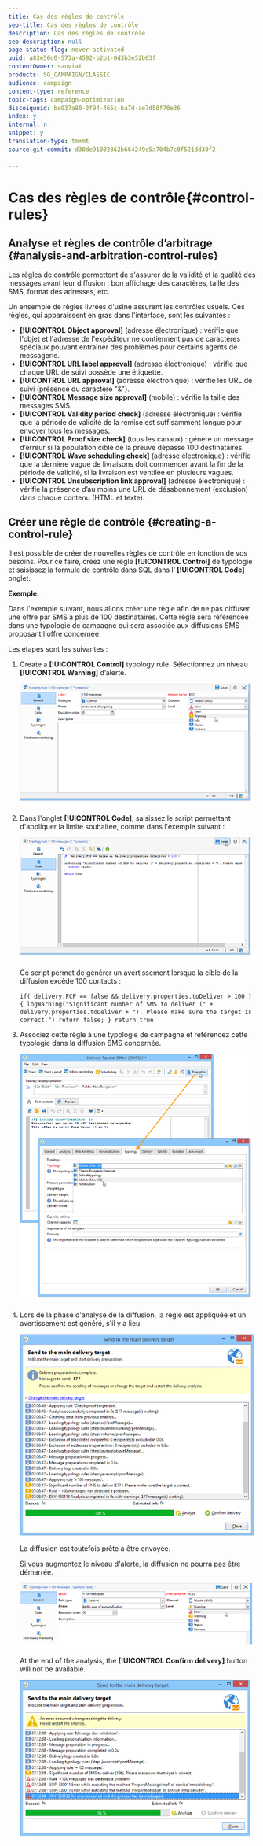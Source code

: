```yaml
---
title: Cas des règles de contrôle
seo-title: Cas des règles de contrôle
description: Cas des règles de contrôle
seo-description: null
page-status-flag: never-activated
uuid: a83e56d0-573a-4592-b2b1-0d3b3e52b03f
contentOwner: sauviat
products: SG_CAMPAIGN/CLASSIC
audience: campaign
content-type: reference
topic-tags: campaign-optimization
discoiquuid: be037a80-3f94-465c-ba7d-ae7d50f70e36
index: y
internal: n
snippet: y
translation-type: tm+mt
source-git-commit: d30de91002862b664249c5a704b7c0f521dd30f2

---
```



# Cas des règles de contrôle{#control-rules}

## Analyse et règles de contrôle d’arbitrage {#analysis-and-arbitration-control-rules}

Les règles de contrôle permettent de s&#39;assurer de la validité et la qualité des messages avant leur diffusion : bon affichage des caractères, taille des SMS, format des adresses, etc.

Un ensemble de règles livrées d&#39;usine assurent les contrôles usuels. Ces règles, qui apparaissent en gras dans l&#39;interface, sont les suivantes :

* **[!UICONTROL Object approval]** (adresse électronique) : vérifie que l&#39;objet et l&#39;adresse de l&#39;expéditeur ne contiennent pas de caractères spéciaux pouvant entraîner des problèmes pour certains agents de messagerie.
* **[!UICONTROL URL label approval]** (adresse électronique) : vérifie que chaque URL de suivi possède une étiquette.
* **[!UICONTROL URL approval]** (adresse électronique) : vérifie les URL de suivi (présence du caractère &quot;&amp;&quot;).
* **[!UICONTROL Message size approval]** (mobile) : vérifie la taille des messages SMS.
* **[!UICONTROL Validity period check]** (adresse électronique) : vérifie que la période de validité de la remise est suffisamment longue pour envoyer tous les messages.
* **[!UICONTROL Proof size check]** (tous les canaux) : génère un message d’erreur si la population cible de la preuve dépasse 100 destinataires.
* **[!UICONTROL Wave scheduling check]** (adresse électronique) : vérifie que la dernière vague de livraisons doit commencer avant la fin de la période de validité, si la livraison est ventilée en plusieurs vagues.
* **[!UICONTROL Unsubscription link approval]** (adresse électronique) : vérifie la présence d’au moins une URL de désabonnement (exclusion) dans chaque contenu (HTML et texte).

## Créer une règle de contrôle {#creating-a-control-rule}

Il est possible de créer de nouvelles règles de contrôle en fonction de vos besoins. Pour ce faire, créez une règle **[!UICONTROL Control]** de typologie et saisissez la formule de contrôle dans SQL dans l’ **[!UICONTROL Code]** onglet.

**Exemple:**

Dans l&#39;exemple suivant, nous allons créer une règle afin de ne pas diffuser une offre par SMS à plus de 100 destinataires. Cette règle sera référencée dans une typologie de campagne qui sera associée aux diffusions SMS proposant l&#39;offre concernée.

Les étapes sont les suivantes :

1. Create a **[!UICONTROL Control]** typology rule. Sélectionnez un niveau **[!UICONTROL Warning]** d’alerte.

   ![](assets/campaign_opt_create_control_01.png)

1. Dans l&#39;onglet **[!UICONTROL Code]**, saisissez le script permettant d&#39;appliquer la limite souhaitée, comme dans l&#39;exemple suivant :

   ![](assets/campaign_opt_create_control_02.png)

   Ce script permet de générer un avertissement lorsque la cible de la diffusion excède 100 contacts :

   ```
   if( delivery.FCP == false && delivery.properties.toDeliver > 100 ) { logWarning("Significant number of SMS to deliver (" + delivery.properties.toDeliver + "). Please make sure the target is correct.") return false; } return true
   ```

1. Associez cette règle à une typologie de campagne et référencez cette typologie dans la diffusion SMS concernée.

   ![](assets/campaign_opt_create_control_03.png)

1. Lors de la phase d&#39;analyse de la diffusion, la règle est appliquée et un avertissement est généré, s&#39;il y a lieu.

   ![](assets/campaign_opt_create_control_04.png)

   La diffusion est toutefois prête à être envoyée.

   Si vous augmentez le niveau d&#39;alerte, la diffusion ne pourra pas être démarrée.

   ![](assets/campaign_opt_create_control_05.png)

   At the end of the analysis, the **[!UICONTROL Confirm delivery]** button will not be available.

   ![](assets/campaign_opt_create_control_06.png)

